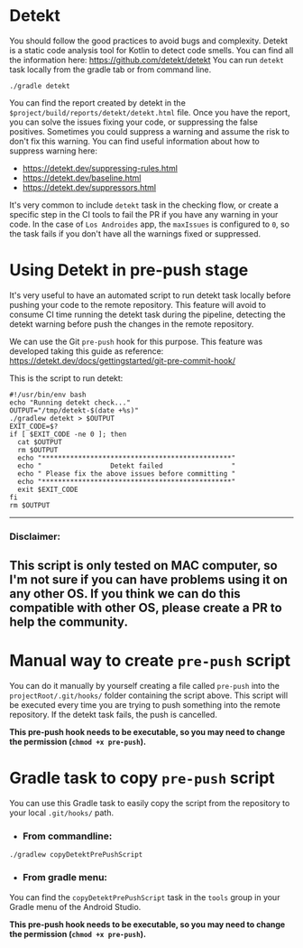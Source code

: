 # Detekt

You should follow the good practices to avoid bugs and complexity.
Detekt is a static code analysis tool for Kotlin to detect code smells.
You can find all the information here: https://github.com/detekt/detekt
You can run `detekt` task locally from the gradle tab or from command line.

```
./gradle detekt
```

You can find the report created by detekt in the `$project/build/reports/detekt/detekt.html` file.
Once you have the report, you can solve the issues fixing your code, or suppressing the false
positives.
Sometimes you could suppress a warning and assume the risk to don't fix this warning. You can find
useful information about how to suppress warning here:

- https://detekt.dev/suppressing-rules.html
- https://detekt.dev/baseline.html
- https://detekt.dev/suppressors.html

It's very common to include `detekt` task in the checking flow, or create a specific step in the CI
tools to fail the PR if you have any warning in your code.
In the case of `Los Androides` app, the `maxIssues` is configured to `0`, so the task fails if you
don't have all the warnings fixed or suppressed.

# Using Detekt in pre-push stage

It's very useful to have an automated script to run detekt task locally before pushing your code to
the remote repository. This feature will avoid to
consume CI time running the detekt task during the pipeline, detecting the detekt warning before
push the changes in the remote repository.

We can use the Git `pre-push` hook for this purpose. This feature was developed taking this guide as
reference:
https://detekt.dev/docs/gettingstarted/git-pre-commit-hook/

This is the script to run detekt:

```shell
#!/usr/bin/env bash
echo "Running detekt check..."
OUTPUT="/tmp/detekt-$(date +%s)"
./gradlew detekt > $OUTPUT
EXIT_CODE=$?
if [ $EXIT_CODE -ne 0 ]; then
  cat $OUTPUT
  rm $OUTPUT
  echo "***********************************************"
  echo "                 Detekt failed                 "
  echo " Please fix the above issues before committing "
  echo "***********************************************"
  exit $EXIT_CODE
fi
rm $OUTPUT
```

---

### **Disclaimer:**

This script is only tested on MAC computer, so I'm not sure if you can have problems using it on any
other OS. If you think we can do this compatible
with other OS, please create a PR to help the community.
---

# Manual way to create `pre-push` script

You can do it manually by yourself creating a file called `pre-push` into
the `projectRoot/.git/hooks/` folder containing the script above. This
script will be executed every time you are trying to push something into the remote repository. If
the detekt task fails, the push is cancelled.

**This pre-push hook needs to be executable, so you may need to change the
permission (`chmod +x pre-push`).**

# Gradle task to copy `pre-push` script

You can use this Gradle task to easily copy the script from the repository to your
local `.git/hooks/` path.

* ### From commandline:

```shell
./gradlew copyDetektPrePushScript
```

* ### From gradle menu:

You can find the `copyDetektPrePushScript` task in the `tools` group in your Gradle menu of the
Android Studio.

**This pre-push hook needs to be executable, so you may need to change the
permission (`chmod +x pre-push`).**
